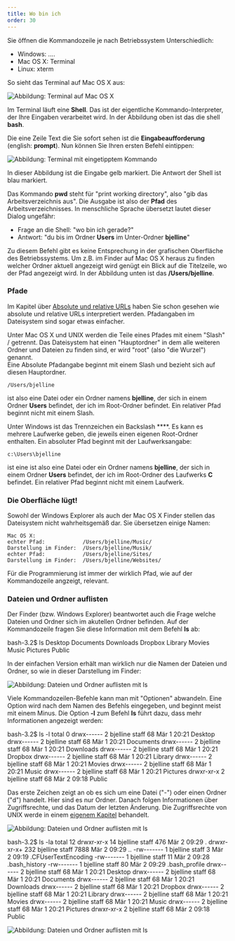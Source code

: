```yaml
---
title: Wo bin ich
order: 30
---
```


Sie öffnen die Kommandozeile je nach Betriebssystem Unterschiedlich:

* Windows: ....
* Mac OS X: Terminal
* Linux: xterm

So sieht das Terminal auf Mac OS X aus:

![Abbildung: Terminal auf Mac OS X](/images/terminal.png)

Im Terminal läuft eine **Shell**.  Das ist der eigentliche Kommando-Interpreter,
der Ihre Eingaben verarbeitet wird.  In der Abbildung oben ist das die shell **bash**.

Die eine Zeile Text die Sie sofort sehen ist die **Eingabeaufforderung** (english: **prompt**).
Nun können Sie Ihren ersten Befehl eintippen:

![Abbildung: Terminal mit eingetipptem Kommando](/images/terminal-pwd.png)

In dieser Abbildung ist die Eingabe gelb markiert.  Die Antwort der Shell ist blau markiert.

Das Kommando **pwd** steht für "print working directory", also "gib das Arbeitsverzeichnis aus".
Die Ausgabe ist also der **Pfad** des Arbeitsverzeichnisses.
In menschliche Sprache übersetzt lautet dieser Dialog ungefähr: 

* Frage an die Shell: "wo bin ich gerade?" 
* Antwort: "du bis im Ordner **Users** im Unter-Ordner **bjelline**"

Zu diesem Befehl gibt es keine Entsprechung in der grafischen Oberfläche
des Betriebssystems.  Um z.B. im Finder auf Mac OS X heraus zu finden
welcher Ordner aktuell angezeigt wird genügt ein Blick auf die Titelzeile, 
wo der Pfad angezeigt wird.  In der Abbildung unten ist das **/Users/bjelline**.

### Pfade

Im Kapitel über [Absolute und relative URLs](/urls/absolut-relativ/) haben
Sie schon gesehen wie absolute und relative URLs interpretiert werden.
Pfadangaben im Dateisystem sind sogar etwas einfacher.

Unter Mac OS X und UNIX werden die Teile eines Pfades mit einem "Slash" / getrennt.
Das Dateisystem hat einen "Hauptordner" in dem alle weiteren Ordner
und Dateien zu finden sind, er wird "root" (also "die Wurzel") genannt.  
Eine Absolute Pfadangabe beginnt mit einem Slash und bezieht sich auf diesen Hauptordner.

    /Users/bjelline

ist also eine Datei oder ein Ordner namens **bjelline**, der sich in einem Ordner **Users** befindet,
der ich im Root-Ordner befindet.  Ein relativer Pfad beginnt nicht mit einem Slash.  


Unter Windows ist das Trennzeichen ein Backslash **\**. 
Es kann es mehrere Laufwerke geben, die jeweils einen eigenen Root-Ordner
enthalten.  Ein absoluter Pfad beginnt mit der Laufwerksangabe:

    c:\Users\bjelline

ist eine ist also eine Datei oder ein Ordner namens **bjelline**, der sich in einem Ordner **Users** befindet,
der ich im Root-Ordner des Laufwerks **C** befindet.  Ein relativer Pfad beginnt 
nicht mit einem Laufwerk.


### Die Oberfläche lügt!

Sowohl der Windows Explorer als auch der Mac OS X Finder stellen das Dateisystem
nicht wahrheitsgemäß dar.  Sie übersetzen einige Namen:  

    Mac OS X:
    echter Pfad:            /Users/bjelline/Music/
    Darstellung im Finder:  /Users/bjelline/Musik/
    echter Pfad:            /Users/bjelline/Sites/
    Darstellung im Finder:  /Users/bjelline/Websites/


Für die Programmierung ist immer der wirklich Pfad, wie auf der Kommandozeile angzeigt, relevant.

### Dateien und Ordner auflisten

Der Finder (bzw. Windows Explorer) beantwortet auch die Frage welche Dateien
und Ordner sich im akutellen Ordner befinden.  Auf der Kommandozeile fragen
Sie diese Information mit dem Befehl **ls** ab:

<shell caption="Dateien und Ordner auflisten">
bash-3.2$ ls 
Desktop  Documents  Downloads  Dropbox  Library  Movies  Music  Pictures  Public
</shell>

In der einfachen Version erhält man wirklich nur die Namen der Dateien und Ordner,
so wie in dieser Darstellung im Finder:

![Abbildung: Dateien und Ordner auflisten mit ls](/images/shell-ls.png)

Viele Kommandozeilen-Befehle kann man mit "Optionen" abwandeln.  Eine Option
wird nach dem Namen des Befehls eingegeben, und beginnt meist mit einem Minus.
Die Option **-l** zum Befehl **ls** führt dazu, dass mehr Informationen angezeigt werden:


<shell caption="Dateien und Ordner auflisten mit Details">
bash-3.2$ ls -l
total 0
drwx------ 2 bjelline staff 68 Mär  1 20:21 Desktop
drwx------ 2 bjelline staff 68 Mär  1 20:21 Documents
drwx------ 2 bjelline staff 68 Mär  1 20:21 Downloads
drwx------ 2 bjelline staff 68 Mär  1 20:21 Dropbox
drwx------ 2 bjelline staff 68 Mär  1 20:21 Library
drwx------ 2 bjelline staff 68 Mär  1 20:21 Movies
drwx------ 2 bjelline staff 68 Mär  1 20:21 Music
drwx------ 2 bjelline staff 68 Mär  1 20:21 Pictures
drwxr-xr-x 2 bjelline staff 68 Mär  2 09:18 Public
</shell>

Das erste Zeichen zeigt an ob es sich um eine Datei ("-") oder einen Ordner ("d") handelt.
Hier sind es nur Ordner. Danach folgen Informationen über Zugriffsrechte, und das Datum der
letzten Änderung. Die Zugriffsrechte von UNIX werde in einem [eigenem Kapitel](/kommandozeile/zugriffsrechte/)
behandelt.

![Abbildung: Dateien und Ordner auflisten mit ls](/images/shell-ls-l.png)
 
<shell caption="Dateien und Ordner auflisten inklusive geheimer Dateien">
bash-3.2$ ls -la
total 12
drwxr-xr-x   14 bjelline staff  476 Mär  2 09:29 .
drwxr-xr-x+ 232 bjelline staff 7888 Mär  2 09:29 ..
-rw-------    1 bjelline staff    3 Mär  2 09:19 .CFUserTextEncoding
-rw-------    1 bjelline staff   11 Mär  2 09:28 .bash_history
-rw-------    1 bjelline staff   80 Mär  2 09:29 .bash_profile
drwx------    2 bjelline staff   68 Mär  1 20:21 Desktop
drwx------    2 bjelline staff   68 Mär  1 20:21 Documents
drwx------    2 bjelline staff   68 Mär  1 20:21 Downloads
drwx------    2 bjelline staff   68 Mär  1 20:21 Dropbox
drwx------    2 bjelline staff   68 Mär  1 20:21 Library
drwx------    2 bjelline staff   68 Mär  1 20:21 Movies
drwx------    2 bjelline staff   68 Mär  1 20:21 Music
drwx------    2 bjelline staff   68 Mär  1 20:21 Pictures
drwxr-xr-x    2 bjelline staff   68 Mär  2 09:18 Public
</shell>

![Abbildung: Dateien und Ordner auflisten mit ls](/images/shell-ls-la.png)
